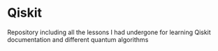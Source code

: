 # Qiskit
Repository including all the lessons I had undergone for learning Qiskit documentation and different quantum algorithms 
